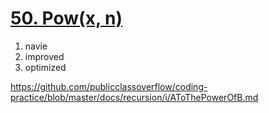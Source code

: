 # [50. Pow(x, n)](https://leetcode-cn.com/problems/powx-n/)


1. navie 
2. improved
3. optimized

https://github.com/publicclassoverflow/coding-practice/blob/master/docs/recursion/i/AToThePowerOfB.md